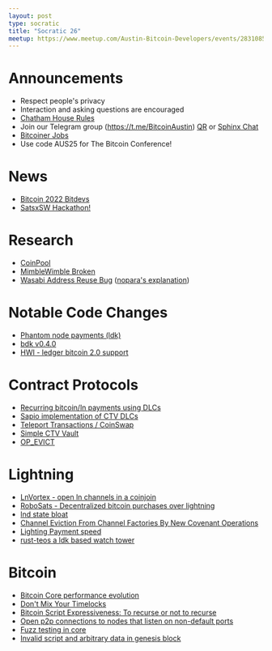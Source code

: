 ```yaml
---
layout: post
type: socratic
title: "Socratic 26"
meetup: https://www.meetup.com/Austin-Bitcoin-Developers/events/283108532/
---
```


# Announcements

- Respect people's privacy
- Interaction and asking questions are encouraged
- [Chatham House Rules](https://www.chathamhouse.org/about-us/chatham-house-rule)
- Join our Telegram group (https://t.me/BitcoinAustin) [QR](../assets/imgs/telegram-group.svg) or [Sphinx Chat](https://tribes.sphinx.chat/t/austintexasbitcoiners)
- [Bitcoiner Jobs](https://bitcoinerjobs.co/)
- Use code AUS25 for The Bitcoin Conference!

# News

- [Bitcoin 2022 Bitdevs](https://www.meetup.com/BitDevsNYC/events/284635231/)
- [SatsxSW Hackathon!](https://www.thrillerbitcoin.com/satsx-hackathon-by-pleb-lab-day-2/)

# Research

- [CoinPool](https://lists.linuxfoundation.org/pipermail/bitcoin-dev/2022-February/019968.html?s=09)
- [MimbleWimble Broken](https://arxiv.org/abs/2112.13009)
- [Wasabi Address Reuse Bug](https://twitter.com/benthecarman/status/1497270907290763270) ([nopara's explanation](https://www.reddit.com/r/CryptoCurrency/comments/syw2bs/wasabi_wallets_coinjoin_feature_has_been_cracked/hyhts39/))

# Notable Code Changes
- [Phantom node payments (ldk)](https://github.com/lightningdevkit/rust-lightning/pull/1199)
- [bdk v0.4.0](https://github.com/bitcoindevkit/bdk-cli/releases/tag/v0.4.0)
- [HWI - ledger bitcoin 2.0 support](https://github.com/bitcoin-core/HWI/pull/550)

# Contract Protocols
- [Recurring bitcoin/ln payments using DLCs](https://lists.linuxfoundation.org/pipermail/bitcoin-dev/2022-March/020035.html)
- [Sapio implementation of CTV DLCs](https://gist.github.com/JeremyRubin/bcaf58e50e870a55c6e27be0d3b94af0)
- [Teleport Transactions / CoinSwap](https://github.com/bitcoin-teleport/teleport-transactions/)
- [Simple CTV Vault](https://github.com/jamesob/simple-ctv-vault)
- [OP_EVICT](https://lists.linuxfoundation.org/pipermail/bitcoin-dev/2022-February/019926.html)

# Lightning
- [LnVortex - open ln channels in a coinjoin](https://github.com/benthecarman/ln-vortex)
- [RoboSats - Decentralized bitcoin purchases over lightning](https://github.com/Reckless-Satoshi/robosats)  
- [lnd state bloat](https://mobile.twitter.com/roasbeef/status/1498065396993200130)
- [Channel Eviction From Channel Factories By New Covenant Operations](https://lists.linuxfoundation.org/pipermail/lightning-dev/2022-February/003479.html)
- [Lighting Payment speed](https://blog.lnrouter.app/lightning-payment-speed-2022)
- [rust-teos a ldk based watch tower](https://twitter.com/sr_gi/status/1502327696134713348?s=20&t=Cuyj6m9_0-bqYY6MarEo3A)

# Bitcoin
- [Bitcoin Core performance evolution](https://blog.lopp.net/bitcoin-core-performance-evolution/)
- [Don't Mix Your Timelocks](https://medium.com/blockstream/dont-mix-your-timelocks-d9939b665094)
- [Bitcoin Script Expressiveness: To recurse or not to recurse](https://bitcoinops.org/en/newsletters/2022/03/09/)
- [Open p2p connections to nodes that listen on non-default ports](https://bitcoincore.reviews/23542)
- [Fuzz testing in core](https://twitter.com/MarcoFalke/status/1497215035617202176)
- [Invalid script and arbitrary data in genesis block](https://bitcoin.stackexchange.com/questions/112439/how-can-the-genesis-block-contain-arbitrary-data-on-it-if-the-script-is-invalid)

